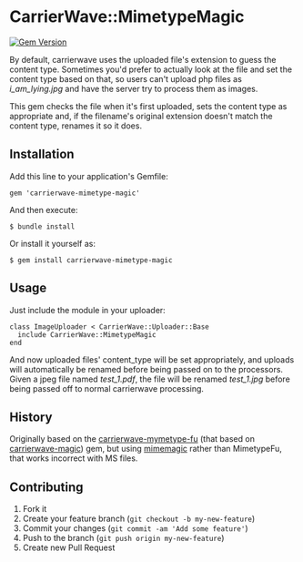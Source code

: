 # CarrierWave::MimetypeMagic
[![Gem Version](https://badge.fury.io/rb/carrierwave-mimetype-magic.svg)](https://badge.fury.io/rb/carrierwave-mimetype-magic)

By default, carrierwave uses the uploaded file's extension to guess the content type.  Sometimes you'd prefer to actually look at the file and set the content type based on that, so users can't upload php files as *i\_am\_lying.jpg* and have the server try to process them as images.

This gem checks the file when it's first uploaded, sets the content type as appropriate and, if the filename's original extension doesn't match the content type, renames it so it does.

## Installation

Add this line to your application's Gemfile:

    gem 'carrierwave-mimetype-magic'

And then execute:

    $ bundle install

Or install it yourself as:

    $ gem install carrierwave-mimetype-magic

## Usage

Just include the module in your uploader:

    class ImageUploader < CarrierWave::Uploader::Base
      include CarrierWave::MimetypeMagic
    end

And now uploaded files' content\_type will be set appropriately, and uploads will automatically be renamed before being passed on to the processors. Given a jpeg file named *test\_1.pdf*, the file will be renamed *test\_1.jpg* before being passed off to normal carrierwave processing.

## History

Originally based on the [carrierwave-mymetype-fu](https://github.com/deviantech/carrierwave-mimetype-fu) (that based on [carrierwave-magic](https://github.com/glebtv/carrierwave-magic)) gem, but using [mimemagic](https://github.com/minad/mimemagic) rather than MimetypeFu, that works incorrect with MS files.

## Contributing

1. Fork it
2. Create your feature branch (`git checkout -b my-new-feature`)
3. Commit your changes (`git commit -am 'Add some feature'`)
4. Push to the branch (`git push origin my-new-feature`)
5. Create new Pull Request
